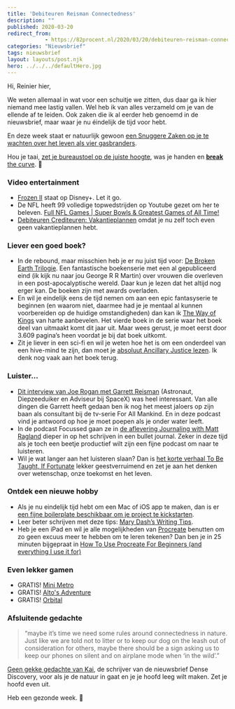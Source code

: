 ```yaml
---
title: 'Debiteuren Reisman Connectedness'
description: ""
published: 2020-03-20
redirect_from: 
            - https://82procent.nl/2020/03/20/debiteuren-reisman-connectedness/
categories: "Nieuwsbrief"
tags: nieuwsbrief	
layout: layouts/post.njk
hero: ../../../defaultHero.jpg
---
```

<!-- wp:paragraph -->

Hi, Reinier hier,

<!-- /wp:paragraph -->

<!-- wp:paragraph -->

We weten allemaal in wat voor een schuitje we zitten, dus daar ga ik hier niemand mee lastig vallen. Wel heb ik van alles verzameld om je van de ellende af te leiden. Ook zaken die ik al eerder heb genoemd in de nieuwsbrief, maar waar je nu éindelijk de tijd voor hebt.

<!-- /wp:paragraph -->

<!-- wp:paragraph -->

En deze week staat er natuurlijk gewoon [een Snuggere Zaken op je te wachten over het leven als vier gasbranders](https://www.snuggerezaken.nl/19).

<!-- /wp:paragraph -->

<!-- wp:paragraph -->

Hou je taai, [zet je bureaustoel op de juiste hoogte](https://www.youtube.com/watch?v=F8_ME4VwTiw), was je handen en [**break** the curve](https://medium.com/@joschabach/flattening-the-curve-is-a-deadly-delusion-eea324fe9727). 🖖

<!-- /wp:paragraph -->

<!-- wp:heading {"level":3} -->

### Video entertainment

<!-- /wp:heading -->

<!-- wp:list -->

- [Frozen II](https://www.imdb.com/title/tt4520988/) staat op Disney+. Let it go.
- De NFL heeft 99 volledige topwedstrijden op Youtube gezet om her te beleven. [Full NFL Games | Super Bowls & Greatest Games of All Time!](https://www.youtube.com/playlist?list=PLRdw3IjKY2gljzUFGcwPcxF0jTM-GVcjc)
- [Debiteuren Crediteuren: Vakantieplannen](https://www.youtube.com/watch?v=wrItcbpLaAA) omdat je nu zelf toch even geen vakantieplannen hebt.

<!-- /wp:list -->

<!-- wp:heading {"level":3} -->

### Liever een goed boek?

<!-- /wp:heading -->

<!-- wp:list -->

- In de rebound, maar misschien heb je er nu juist tijd voor: [De Broken Earth Trilogie](https://www.goodreads.com/series/112296-the-broken-earth). Een fantastische boekenserie met een al gepubliceerd eind (ik kijk nu naar jou George R R Martin) over vrouwen die overleven in een post-apocalyptische wereld. Daar kun je lezen dat het altijd nog erger kan. De boeken zijn met awards overladen.
- En wil je eindelijk eens de tijd nemen om aan een epic fantasyserie te beginnen (en waarom niet, daarmee had je je mentaal al kunnen voorbereiden op de huidige omstandigheden) dan kan ik [The Way of Kings](https://www.goodreads.com/book/show/7235533-the-way-of-kings) van harte aanbevelen. Het vierde boek in de serie waar het boek deel van uitmaakt komt dit jaar uit. Maar wees gerust, je moet eerst door 3.609 pagina’s heen voordat je bij dat boek uitkomt.
- Zit je liever in een sci-fi en wil je weten hoe het is om een onderdeel van een hive-mind te zijn, dan moet je [absoluut Ancillary Justice lezen](https://www.goodreads.com/book/show/17333324-ancillary-justice). Ik denk nog vaak aan het boek terug.

<!-- /wp:list -->

<!-- wp:heading {"level":3} -->

### Luister…

<!-- /wp:heading -->

<!-- wp:list -->

- [Dit interview van Joe Rogan met Garrett Reisman](https://castro.fm/episode/eeLUru) (Astronaut, Diepzeeduiker en Adviseur bij SpaceX) was heel interessant. Van alle dingen die Garrett heeft gedaan ben ik nog het meest jaloers op zijn baan als consultant bij de tv-serie For All Mankind. En in deze podcast vind je antwoord op hoe je moet poepen als je onder water leeft.
- In de podcast Focussed gaan ze in [de aflevering Journaling with Matt Ragland](https://castro.fm/episode/pl7JVI) dieper in op het schrijven in een bullet journal. Zeker in deze tijd als je toch een beetje productief wilt zijn een fijne podcast om naar te luisteren.
- Wil je wat langer aan het luisteren slaan? Dan is [het korte verhaal To Be Taught, If Fortunate](https://www.amazon.com/To-Be-Taught-If-Fortunate/dp/B07V5WYHWL) lekker geestverruimend en zet je aan het denken over wetenschap, onze toekomst en het leven.

<!-- /wp:list -->

<!-- wp:heading {"level":3} -->

### Ontdek een nieuwe hobby

<!-- /wp:heading -->

<!-- wp:list -->

- Als je nu eindelijk tijd hebt om een Mac of iOS app te maken, dan is er [een fijne boilerplate beschikbaar om je project te kickstarten](https://tyler.io/default-app-for-mac-ios/).
- Leer beter schrijven met deze tips: [Mary Dash’s Writing Tips](https://plainlanguage.gov/resources/articles/dash-writing-tips/).
- Heb je een iPad en wil je alle mogelijkheden van [Procreate](https://procreate.art) benutten om zo geen excuus meer te hebben om te leren tekenen? Dan ben je in 25 minuten bijgepraat in [How To Use Procreate For Beginners (and everything I use it for)](https://www.youtube.com/watch?v=IukcE3Q-noY)

<!-- /wp:list -->

<!-- wp:heading {"level":3} -->

### Even lekker gamen

<!-- /wp:heading -->

<!-- wp:list -->

- GRATIS! [Mini Metro](http://old.dinopoloclub.com/minimetro/)
- GRATIS! [‎Alto's Adventure](https://apps.apple.com/us/app/altos-adventure/id950812012)
- GRATIS! [‎Orbital](https://apps.apple.com/us/app/orbital/id324012853)

<!-- /wp:list -->

<!-- wp:heading {"level":3} -->

### Afsluitende gedachte

<!-- /wp:heading -->

<!-- wp:quote -->

> “maybe it’s time we need some rules around connectedness in nature. Just like we are told not to litter or to keep our dog on the leash out of consideration for others, maybe there should be a sign asking us to keep our phones on silent and on airplane mode when ‘in the wild’.”

<!-- /wp:quote -->

<!-- wp:paragraph -->

[Geen gekke gedachte van Kai](https://www.densediscovery.com/archive/75/), de schrijver van de nieuwsbrief Dense Discovery, voor als je de natuur in gaat en je je hoofd leeg wilt maken. Zet je hoofd even uit.

<!-- /wp:paragraph -->

<!-- wp:paragraph -->

Heb een gezonde week. 👋

<!-- /wp:paragraph -->

<!-- wp:block {"ref":214} /-->
